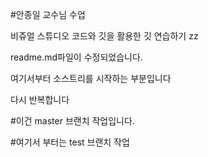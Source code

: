 #안종일 교수님 수업

비쥬얼 스튜디오 코드와 깃을 활용한 깃 연습하기
zz

readme.md파일이 수정되었습니다.

여기서부터 소스트리를 시작하는 부분입니다

다시 반복합니다


#이건 master 브랜치 작업입니다.


#여기서 부터는 test 브랜치 작업

